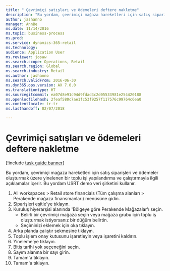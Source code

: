 ```yaml
--- 
title: " Çevrimiçi satışları ve ödemeleri deftere nakletme"
description: "Bu yordam, çevrimiçi mağaza hareketleri için satış siparişleri ve ödemeler oluşturmak üzere yinelenen bir toplu işi yapılandırma ve çalıştırmayla ilgili açıklamalar içerir."
author: jashanno
manager: AnnBe
ms.date: 11/14/2016
ms.topic: business-process
ms.prod: 
ms.service: dynamics-365-retail
ms.technology: 
audience: Application User
ms.reviewer: josaw
ms.search.scope: Operations, Retail
ms.search.region: Global
ms.search.industry: Retail
ms.author: jashanno
ms.search.validFrom: 2016-06-30
ms.dyn365.ops.version: AX 7.0.0
ms.translationtype: HT
ms.sourcegitcommit: ea07d8e91c94d9fdad4c2d05533981e254420188
ms.openlocfilehash: 2feaf580c7ae1fc53f9257f117576c99764c6ea0
ms.contentlocale: tr-tr
ms.lasthandoff: 02/07/2018

---
```

# <a name="post-online-sales-and-payments"></a> Çevrimiçi satışları ve ödemeleri deftere nakletme

[!include [task guide banner](../includes/task-guide-banner.md)]

Bu yordam, çevrimiçi mağaza hareketleri için satış siparişleri ve ödemeler oluşturmak üzere yinelenen bir toplu işi yapılandırma ve çalıştırmayla ilgili açıklamalar içerir. Bu yordam USRT demo veri şirketini kullanır.

1. All workspaces > Retail store financials (Tüm çalışma alanları > Perakende mağaza finansmanları) menüsüne gidin.
2. Siparişleri eşitle'ye tıklayın.
3. Kuruluş hiyerarşisi alanında 'Bölgeye göre Perakende Mağazalar'ı seçin.
    * Belirli bir çevrimiçi mağaza seçin veya mağaza grubu için toplu iş oluşturmak istiyorsanız bir düğüm belirtin.  
    * Seçiminizi eklemek için oka tıklayın.  
4. Arka planda çalıştır sekmesine tıklayın.
5. Toplu işlem onay kutusunu işaretleyin veya işaretini kaldırın.
6. Yineleme'ye tıklayın.
7. Bitiş tarihi yok seçeneğini seçin.
8. Sayım alanına bir sayı girin.
9. Tamam'a tıklayın.
10. Tamam'a tıklayın.


